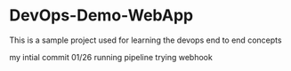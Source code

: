 # DevOps-Demo-WebApp
This is a sample project used for learning the devops end to end concepts

my intial commit 01/26
running pipeline
trying webhook
